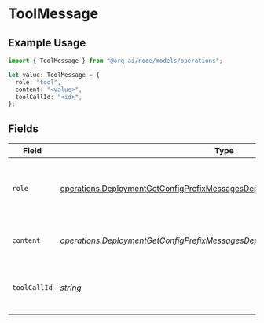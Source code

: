 # ToolMessage

## Example Usage

```typescript
import { ToolMessage } from "@orq-ai/node/models/operations";

let value: ToolMessage = {
  role: "tool",
  content: "<value>",
  toolCallId: "<id>",
};
```

## Fields

| Field                                                                                                                                                                          | Type                                                                                                                                                                           | Required                                                                                                                                                                       | Description                                                                                                                                                                    |
| ------------------------------------------------------------------------------------------------------------------------------------------------------------------------------ | ------------------------------------------------------------------------------------------------------------------------------------------------------------------------------ | ------------------------------------------------------------------------------------------------------------------------------------------------------------------------------ | ------------------------------------------------------------------------------------------------------------------------------------------------------------------------------ |
| `role`                                                                                                                                                                         | [operations.DeploymentGetConfigPrefixMessagesDeploymentsRequestRequestBodyRole](../../models/operations/deploymentgetconfigprefixmessagesdeploymentsrequestrequestbodyrole.md) | :heavy_check_mark:                                                                                                                                                             | The role of the messages author, in this case tool.                                                                                                                            |
| `content`                                                                                                                                                                      | *operations.DeploymentGetConfigPrefixMessagesDeploymentsContent*                                                                                                               | :heavy_check_mark:                                                                                                                                                             | The contents of the tool message.                                                                                                                                              |
| `toolCallId`                                                                                                                                                                   | *string*                                                                                                                                                                       | :heavy_check_mark:                                                                                                                                                             | Tool call that this message is responding to.                                                                                                                                  |